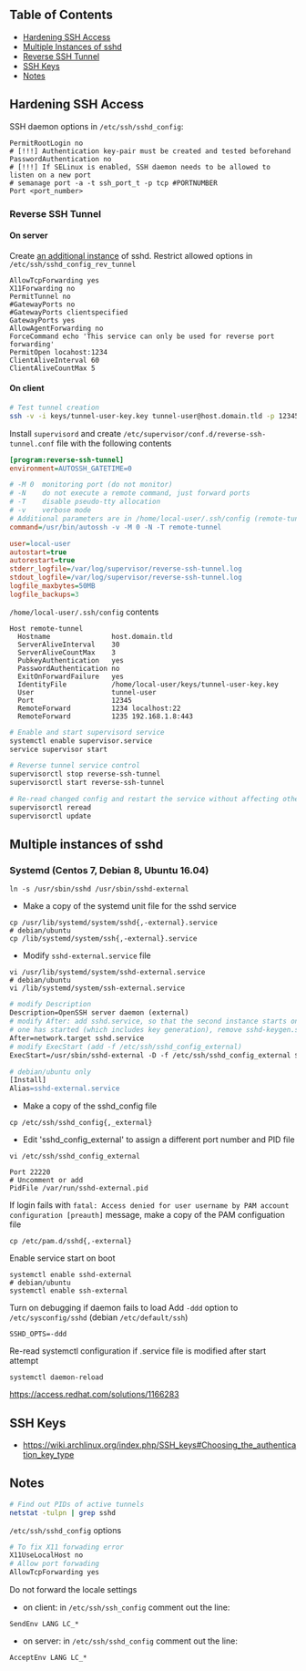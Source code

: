 ## Table of Contents
* [Hardening SSH Access](#hardening-ssh-access)
* [Multiple Instances of sshd](#multiple-instances-of-sshd)
* [Reverse SSH Tunnel](#reverse-ssh-tunnel)
* [SSH Keys](#ssh-keys)
* [Notes](#notes)

## Hardening SSH Access
SSH daemon options in `/etc/ssh/sshd_config`:
```
PermitRootLogin no
# [!!!] Authentication key-pair must be created and tested beforehand
PasswordAuthentication no
# [!!!] If SELinux is enabled, SSH daemon needs to be allowed to listen on a new port
# semanage port -a -t ssh_port_t -p tcp #PORTNUMBER
Port <port_number>
```

### Reverse SSH Tunnel

#### On server
Create [an additional instance](#multiple-instances-of-sshd) of sshd. Restrict allowed options in `/etc/ssh/sshd_config_rev_tunnel`
```
AllowTcpForwarding yes
X11Forwarding no
PermitTunnel no
#GatewayPorts no
#GatewayPorts clientspecified
GatewayPorts yes
AllowAgentForwarding no
ForceCommand echo 'This service can only be used for reverse port forwarding'
PermitOpen locahost:1234
ClientAliveInterval 60
ClientAliveCountMax 5
```
#### On client
```bash
# Test tunnel creation
ssh -v -i keys/tunnel-user-key.key tunnel-user@host.domain.tld -p 12345 -N -R 1234:localhost:22
```

Install `supervisord` and create `/etc/supervisor/conf.d/reverse-ssh-tunnel.conf` file with the following contents
```ini
[program:reverse-ssh-tunnel]
environment=AUTOSSH_GATETIME=0

# -M 0  monitoring port (do not monitor)
# -N    do not execute a remote command, just forward ports
# -T    disable pseudo-tty allocation
# -v    verbose mode
# Additional parameters are in /home/local-user/.ssh/config (remote-tunnel)
command=/usr/bin/autossh -v -M 0 -N -T remote-tunnel

user=local-user
autostart=true
autorestart=true
stderr_logfile=/var/log/supervisor/reverse-ssh-tunnel.log
stdout_logfile=/var/log/supervisor/reverse-ssh-tunnel.log
logfile_maxbytes=50MB
logfile_backups=3
```

`/home/local-user/.ssh/config` contents
```
Host remote-tunnel
  Hostname               host.domain.tld
  ServerAliveInterval    30
  ServerAliveCountMax    3
  PubkeyAuthentication   yes
  PasswordAuthentication no
  ExitOnForwardFailure   yes
  IdentityFile           /home/local-user/keys/tunnel-user-key.key
  User                   tunnel-user
  Port                   12345
  RemoteForward          1234 localhost:22
  RemoteForward          1235 192.168.1.8:443
```
```bash
# Enable and start supervisord service
systemctl enable supervisor.service
service supervisor start

# Reverse tunnel service control
supervisorctl stop reverse-ssh-tunnel
supervisorctl start reverse-ssh-tunnel

# Re-read changed config and restart the service without affecting other services
supervisorctl reread
supervisorctl update
```


## Multiple instances of sshd

### Systemd (Centos 7, Debian 8, Ubuntu 16.04)

```
ln -s /usr/sbin/sshd /usr/sbin/sshd-external
```

* Make a copy of the systemd unit file for the sshd service
```shell
cp /usr/lib/systemd/system/sshd{,-external}.service
# debian/ubuntu
cp /lib/systemd/system/ssh{,-external}.service
```

* Modify `sshd-external.service` file
```shell
vi /usr/lib/systemd/system/sshd-external.service
# debian/ubuntu
vi /lib/systemd/system/ssh-external.service
```
```apache
# modify Description
Description=OpenSSH server daemon (external)
# modify After: add sshd.service, so that the second instance starts only after the first
# one has started (which includes key generation), remove sshd-keygen.service
After=network.target sshd.service
# modify ExecStart (add -f /etc/ssh/sshd_config_external)
ExecStart=/usr/sbin/sshd-external -D -f /etc/ssh/sshd_config_external $SSHD_OPTS

# debian/ubuntu only
[Install]
Alias=sshd-external.service
```

* Make a copy of the sshd_config file 
```
cp /etc/ssh/sshd_config{,_external}
```

* Edit 'sshd_config_external' to assign a different port number and PID file
```
vi /etc/ssh/sshd_config_external
```
```
Port 22220
# Uncomment or add
PidFile /var/run/sshd-external.pid
```

If login fails with `fatal: Access denied for user username by PAM account configuration [preauth]` message, make a copy of the PAM configuation file
```
cp /etc/pam.d/sshd{,-external}
```

Enable service start on boot
```shell
systemctl enable sshd-external
# debian/ubuntu
systemctl enable ssh-external
```

Turn on debugging if daemon fails to load
Add `-ddd` option to `/etc/sysconfig/sshd` (debian `/etc/default/ssh`)
```
SSHD_OPTS=-ddd
```

Re-read systemctl configuration if .service file is modified after start attempt
```
systemctl daemon-reload
```

https://access.redhat.com/solutions/1166283

## SSH Keys

* https://wiki.archlinux.org/index.php/SSH_keys#Choosing_the_authentication_key_type

## Notes
``` bash
# Find out PIDs of active tunnels
netstat -tulpn | grep sshd
```
`/etc/ssh/sshd_config` options
```apache
# To fix X11 forwading error
X11UseLocalHost no
# Allow port forwading
AllowTcpForwarding yes
```
Do not forward the locale settings
* on client: in `/etc/ssh/ssh_config` comment out the line:
```
SendEnv LANG LC_*
```
* on server: in `/etc/ssh/sshd_config` comment out the line:
```
AcceptEnv LANG LC_*
```
